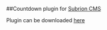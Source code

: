 ##Countdown plugin for [Subrion CMS](https://github.com/intelliants/subrion)

Plugin can be downloaded [here](http://www.subrion.org/plugin/countdown.html)